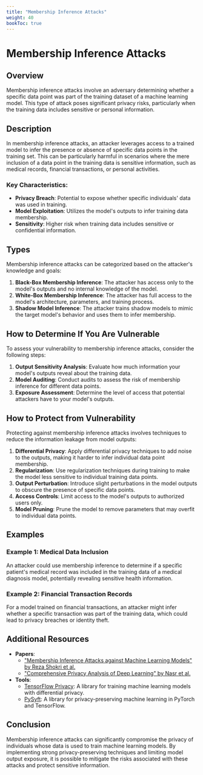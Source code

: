 ```yaml
---
title: "Membership Inference Attacks"
weight: 40
bookToc: true
---
```


# Membership Inference Attacks

## Overview
Membership inference attacks involve an adversary determining whether a specific data point was part of the training dataset of a machine learning model. This type of attack poses significant privacy risks, particularly when the training data includes sensitive or personal information.

## Description
In membership inference attacks, an attacker leverages access to a trained model to infer the presence or absence of specific data points in the training set. This can be particularly harmful in scenarios where the mere inclusion of a data point in the training data is sensitive information, such as medical records, financial transactions, or personal activities.

### Key Characteristics:
- **Privacy Breach**: Potential to expose whether specific individuals' data was used in training.
- **Model Exploitation**: Utilizes the model's outputs to infer training data membership.
- **Sensitivity**: Higher risk when training data includes sensitive or confidential information.

## Types
Membership inference attacks can be categorized based on the attacker's knowledge and goals:

1. **Black-Box Membership Inference**: The attacker has access only to the model's outputs and no internal knowledge of the model.
2. **White-Box Membership Inference**: The attacker has full access to the model's architecture, parameters, and training process.
3. **Shadow Model Inference**: The attacker trains shadow models to mimic the target model's behavior and uses them to infer membership.

## How to Determine If You Are Vulnerable
To assess your vulnerability to membership inference attacks, consider the following steps:

1. **Output Sensitivity Analysis**: Evaluate how much information your model's outputs reveal about the training data.
2. **Model Auditing**: Conduct audits to assess the risk of membership inference for different data points.
3. **Exposure Assessment**: Determine the level of access that potential attackers have to your model's outputs.

## How to Protect from Vulnerability
Protecting against membership inference attacks involves techniques to reduce the information leakage from model outputs:

1. **Differential Privacy**: Apply differential privacy techniques to add noise to the outputs, making it harder to infer individual data point membership.
2. **Regularization**: Use regularization techniques during training to make the model less sensitive to individual training data points.
3. **Output Perturbation**: Introduce slight perturbations in the model outputs to obscure the presence of specific data points.
4. **Access Controls**: Limit access to the model's outputs to authorized users only.
5. **Model Pruning**: Prune the model to remove parameters that may overfit to individual data points.

## Examples
### Example 1: Medical Data Inclusion
An attacker could use membership inference to determine if a specific patient's medical record was included in the training data of a medical diagnosis model, potentially revealing sensitive health information.

### Example 2: Financial Transaction Records
For a model trained on financial transactions, an attacker might infer whether a specific transaction was part of the training data, which could lead to privacy breaches or identity theft.

## Additional Resources
- **Papers**: 
  - ["Membership Inference Attacks against Machine Learning Models" by Reza Shokri et al.](https://dl.acm.org/doi/10.1145/3133956.3134019)
  - ["Comprehensive Privacy Analysis of Deep Learning" by Nasr et al.](https://arxiv.org/abs/1811.04017)
- **Tools**: 
  - [TensorFlow Privacy](https://github.com/tensorflow/privacy): A library for training machine learning models with differential privacy.
  - [PySyft](https://github.com/OpenMined/PySyft): A library for privacy-preserving machine learning in PyTorch and TensorFlow.

## Conclusion
Membership inference attacks can significantly compromise the privacy of individuals whose data is used to train machine learning models. By implementing strong privacy-preserving techniques and limiting model output exposure, it is possible to mitigate the risks associated with these attacks and protect sensitive information.

